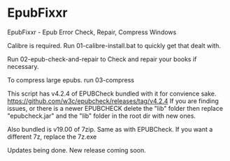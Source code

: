 # EpubFixxr
EpubFixxr - Epub Error Check, Repair, Compress Windows

Calibre is required. Run 01-calibre-install.bat to quickly get that dealt with.

Run 02-epub-check-and-repair to Check and repair your books if necessary.

To compress large epubs. run 03-compress

This script has v4.2.4 of EPUBCheck bundled with it for convience sake. 
https://github.com/w3c/epubcheck/releases/tag/v4.2.4
If you are finding issues, or there is a newer EPUBCHECK delete the "lib" folder
then replace "epubcheck.jar" and the "lib" folder in the root dir with new ones.

Also bundled is v19.00 of 7zip. Same as with EPUBCheck. If you want a different 7z, replace the 7z.exe

Updates being done. New release coming soon. 
